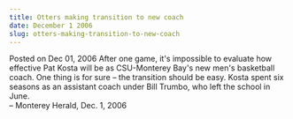 ```yaml
---
title: Otters making transition to new coach
date: December 1 2006
slug: otters-making-transition-to-new-coach
---
```


 



<span class="date">Posted on Dec 01, 2006    </span>
After one game, it&apos;s impossible to evaluate how effective Pat Kosta
will be as CSU-Monterey Bay&apos;s new men&apos;s basketball coach. One thing
is for sure &#x2013; the transition should be easy. Kosta spent six
seasons as an assistant coach under Bill Trumbo, who left the
school in June.<br>
&#x2013; Monterey Herald, Dec. 1, 2006<br/></br>




```
